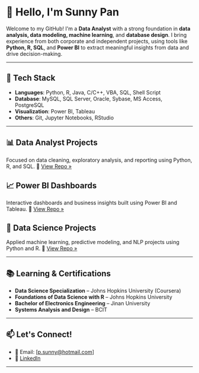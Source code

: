 # 👋 Hello, I'm Sunny Pan

Welcome to my GitHub! I'm a **Data Analyst** with a strong foundation in **data analysis, data modeling, machine learning**, and **database design**. I bring experience from both corporate and independent projects, using tools like **Python, R, SQL**, and **Power BI** to extract meaningful insights from data and drive decision-making.

---

## 🔧 Tech Stack

- **Languages**: Python, R, Java, C/C++, VBA, SQL, Shell Script
- **Database**: MySQL, SQL Server, Oracle, Sybase, MS Access, PostgreSQL
- **Visualization**: Power BI, Tableau
- **Others**: Git, Jupyter Notebooks, RStudio

---

## 📊 Data Analyst Projects
Focused on data cleaning, exploratory analysis, and reporting using Python, R, and SQL.
🔗 [View Repo »](https://github.com/pan-sunny/data-analyst-portfolio)

## 📈 Power BI Dashboards
Interactive dashboards and business insights built using Power BI and Tableau.
🔗 [View Repo »](https://github.com/pan-sunny/power-bi-portfolio)

## 🤖 Data Science Projects
Applied machine learning, predictive modeling, and NLP projects using Python and R.
🔗 [View Repo »](https://github.com/pan-sunny/data-science-projects)

---

## 📚 Learning & Certifications

- **Data Science Specialization** – Johns Hopkins University (Coursera)
- **Foundations of Data Science with R** – Johns Hopkins University
- **Bachelor of Electronics Engineering** – Jinan University
- **Systems Analysis and Design** – BCIT

---

## 📫 Let's Connect!

- 📧 Email: [p.sunny@hotmail.com]
- 🔗 [LinkedIn](https://www.linkedin.com/in/sunny-p-43b1a9107/)

---

